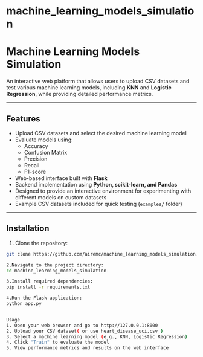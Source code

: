 # machine_learning_models_simulation



# Machine Learning Models Simulation

An interactive web platform that allows users to upload CSV datasets and test various machine learning models, including **KNN** and **Logistic Regression**, while providing detailed performance metrics.

---

## Features

- Upload CSV datasets and select the desired machine learning model
- Evaluate models using:
  - Accuracy
  - Confusion Matrix
  - Precision
  - Recall
  - F1-score
- Web-based interface built with **Flask**
- Backend implementation using **Python, scikit-learn, and Pandas**
- Designed to provide an interactive environment for experimenting with different models on custom datasets
- Example CSV datasets included for quick testing (`examples/` folder)

---

## Installation

1. Clone the repository:
```bash
git clone https://github.com/airemc/machine_learning_models_simulation.git

2.Navigate to the project directory:
cd machine_learning_models_simulation

3.Install required dependencies:
pip install -r requirements.txt

4.Run the Flask application:
python app.py


Usage
1. Open your web browser and go to http://127.0.0.1:8000
2. Upload your CSV dataset( or use heart_disease_uci.csv )
3. Select a machine learning model (e.g., KNN, Logistic Regression)
4. Click "Train" to evaluate the model
5. View performance metrics and results on the web interface
